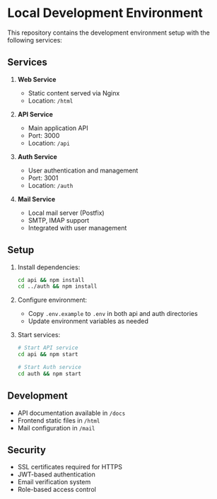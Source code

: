 # Local Development Environment

This repository contains the development environment setup with the following services:

## Services

1. **Web Service**
   - Static content served via Nginx
   - Location: `/html`

2. **API Service**
   - Main application API
   - Port: 3000
   - Location: `/api`

3. **Auth Service**
   - User authentication and management
   - Port: 3001
   - Location: `/auth`

4. **Mail Service**
   - Local mail server (Postfix)
   - SMTP, IMAP support
   - Integrated with user management

## Setup

1. Install dependencies:
   ```bash
   cd api && npm install
   cd ../auth && npm install
   ```

2. Configure environment:
   - Copy `.env.example` to `.env` in both api and auth directories
   - Update environment variables as needed

3. Start services:
   ```bash
   # Start API service
   cd api && npm start

   # Start Auth service
   cd auth && npm start
   ```

## Development

- API documentation available in `/docs`
- Frontend static files in `/html`
- Mail configuration in `/mail`

## Security

- SSL certificates required for HTTPS
- JWT-based authentication
- Email verification system
- Role-based access control
